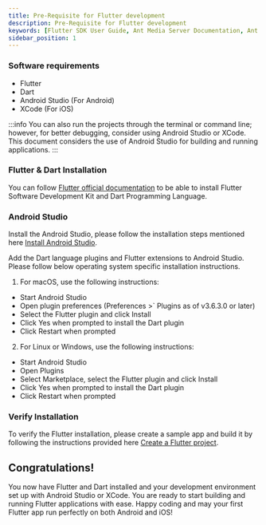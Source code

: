```yaml
---
title: Pre-Requisite for Flutter development
description: Pre-Requisite for Flutter development 
keywords: [Flutter SDK User Guide, Ant Media Server Documentation, Ant Media Server Tutorials]
sidebar_position: 1
---
```


### Software requirements

*   Flutter
*   Dart
*   Android Studio (For Android)
*   XCode (For iOS)

:::info
You can also run the projects through the terminal or command line; however, for better debugging, consider using Android Studio or XCode. This document considers the use of Android Studio for building and running applications.
:::

### Flutter & Dart Installation

You can follow [Flutter official documentation](https://docs.flutter.dev/get-started/install?gclid=Cj0KCQjwg_iTBhDrARIsAD3Ib5jaxKUnDo7Vc2XMY1sZSPRPkt1CRsb-ALyYuUMFrrnalhPkrIlTLaIaAvcbEALw_wcB&gclsrc=aw.ds) to be able to install Flutter Software Development Kit and Dart Programming Language.

### Android Studio

Install the Android Studio, please follow the installation steps mentioned here [Install Android Studio](https://developer.android.com/studio/install.html). 

Add the Dart language plugins and Flutter extensions to Android Studio. Please follow below operating system specific installation instructions.

1. For macOS, use the following instructions:

 - Start Android Studio
 - Open plugin preferences (Preferences >` Plugins as of v3.6.3.0 or later)
 - Select the Flutter plugin and click Install
 - Click Yes when prompted to install the Dart plugin
 - Click Restart when prompted

2. For Linux or Windows, use the following instructions:

 - Start Android Studio
 - Open Plugins
 - Select Marketplace, select the Flutter plugin and click Install
 - Click Yes when prompted to install the Dart plugin
 - Click Restart when prompted

### Verify Installation

To verify the Flutter installation, please create a sample app and build it by following the instructions provided here [Create a Flutter project](https://docs.flutter.dev/get-started/codelab).


## Congratulations!

You now have Flutter and Dart installed and your development environment set up with Android Studio or XCode. You are ready to start building and running Flutter applications with ease. Happy coding and may your first Flutter app run perfectly on both Android and iOS!